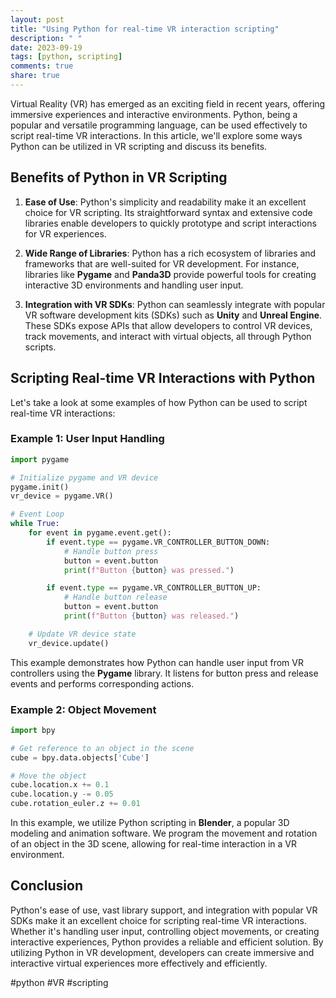```yaml
---
layout: post
title: "Using Python for real-time VR interaction scripting"
description: " "
date: 2023-09-19
tags: [python, scripting]
comments: true
share: true
---
```


Virtual Reality (VR) has emerged as an exciting field in recent years, offering immersive experiences and interactive environments. Python, being a popular and versatile programming language, can be used effectively to script real-time VR interactions. In this article, we'll explore some ways Python can be utilized in VR scripting and discuss its benefits.

## Benefits of Python in VR Scripting

1. **Ease of Use**: Python's simplicity and readability make it an excellent choice for VR scripting. Its straightforward syntax and extensive code libraries enable developers to quickly prototype and script interactions for VR experiences.

2. **Wide Range of Libraries**: Python has a rich ecosystem of libraries and frameworks that are well-suited for VR development. For instance, libraries like **Pygame** and **Panda3D** provide powerful tools for creating interactive 3D environments and handling user input.

3. **Integration with VR SDKs**: Python can seamlessly integrate with popular VR software development kits (SDKs) such as **Unity** and **Unreal Engine**. These SDKs expose APIs that allow developers to control VR devices, track movements, and interact with virtual objects, all through Python scripts.

## Scripting Real-time VR Interactions with Python

Let's take a look at some examples of how Python can be used to script real-time VR interactions:

### Example 1: User Input Handling

```python
import pygame

# Initialize pygame and VR device
pygame.init()
vr_device = pygame.VR()

# Event Loop
while True:
    for event in pygame.event.get():
        if event.type == pygame.VR_CONTROLLER_BUTTON_DOWN:
            # Handle button press
            button = event.button
            print(f"Button {button} was pressed.")

        if event.type == pygame.VR_CONTROLLER_BUTTON_UP:
            # Handle button release
            button = event.button
            print(f"Button {button} was released.")

    # Update VR device state
    vr_device.update()
```

This example demonstrates how Python can handle user input from VR controllers using the **Pygame** library. It listens for button press and release events and performs corresponding actions.

### Example 2: Object Movement

```python
import bpy

# Get reference to an object in the scene
cube = bpy.data.objects['Cube']

# Move the object
cube.location.x += 0.1
cube.location.y -= 0.05
cube.rotation_euler.z += 0.01
```

In this example, we utilize Python scripting in **Blender**, a popular 3D modeling and animation software. We program the movement and rotation of an object in the 3D scene, allowing for real-time interaction in a VR environment.

## Conclusion

Python's ease of use, vast library support, and integration with popular VR SDKs make it an excellent choice for scripting real-time VR interactions. Whether it's handling user input, controlling object movements, or creating interactive experiences, Python provides a reliable and efficient solution. By utilizing Python in VR development, developers can create immersive and interactive virtual experiences more effectively and efficiently.

#python #VR #scripting